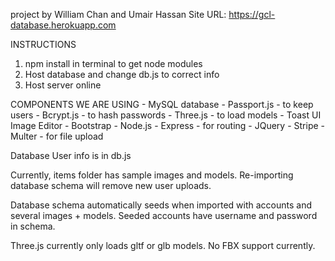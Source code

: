 project by William Chan and Umair Hassan
Site URL: https://gcl-database.herokuapp.com

INSTRUCTIONS
1. npm install in terminal to get node modules
2. Host database and change db.js to correct info
3. Host server online

COMPONENTS WE ARE USING
    - MySQL database
    - Passport.js
        - to keep users
    - Bcrypt.js
        - to hash passwords
    - Three.js
        - to load models
    - Toast UI Image Editor
    - Bootstrap
    - Node.js
    - Express
        - for routing
    - JQuery
    - Stripe
    - Multer
        - for file upload

Database User info is in db.js

Currently, items folder has sample images and models.
Re-importing database schema will remove new user uploads.

Database schema automatically seeds when imported with accounts and several images + models.
Seeded accounts have username and password in schema.

Three.js currently only loads gltf or glb models. No FBX support currently.
